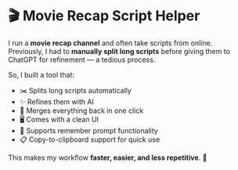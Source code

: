 # 🎬 Movie Recap Script Helper

I run a **movie recap channel** and often take scripts from online.  
Previously, I had to **manually split long scripts** before giving them to ChatGPT for refinement — a tedious process.  

So, I built a tool that:

- ✂️ Splits long scripts automatically  
- ✨ Refines them with AI  
- 🔗 Merges everything back in one click  
- 🖥️ Comes with a clean UI  
- 🧠 Supports remember prompt functionality  
- 📋 Copy-to-clipboard support for quick use  

This makes my workflow **faster, easier, and less repetitive**. 🚀  